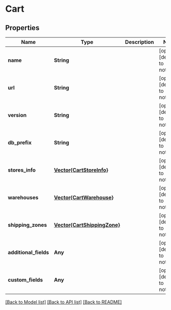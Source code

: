 # Cart


## Properties
Name | Type | Description | Notes
------------ | ------------- | ------------- | -------------
**name** | **String** |  | [optional] [default to nothing]
**url** | **String** |  | [optional] [default to nothing]
**version** | **String** |  | [optional] [default to nothing]
**db_prefix** | **String** |  | [optional] [default to nothing]
**stores_info** | [**Vector{CartStoreInfo}**](CartStoreInfo.md) |  | [optional] [default to nothing]
**warehouses** | [**Vector{CartWarehouse}**](CartWarehouse.md) |  | [optional] [default to nothing]
**shipping_zones** | [**Vector{CartShippingZone}**](CartShippingZone.md) |  | [optional] [default to nothing]
**additional_fields** | **Any** |  | [optional] [default to nothing]
**custom_fields** | **Any** |  | [optional] [default to nothing]


[[Back to Model list]](../README.md#models) [[Back to API list]](../README.md#api-endpoints) [[Back to README]](../README.md)


